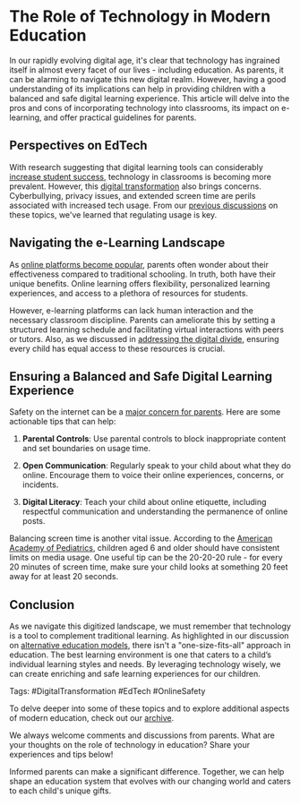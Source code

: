 # The Role of Technology in Modern Education

In our rapidly evolving digital age, it's clear that technology has ingrained itself in almost every facet of our lives - including education. As parents, it can be alarming to navigate this new digital realm. However, having a good understanding of its implications can help in providing children with a balanced and safe digital learning experience. This article will delve into the pros and cons of incorporating technology into classrooms, its impact on e-learning, and offer practical guidelines for parents.

## Perspectives on EdTech

With research suggesting that digital learning tools can considerably [increase student success](https://www.sciencedirect.com/science/article/pii/S0360131512002254), technology in classrooms is becoming more prevalent. However, this [digital transformation](/v2/digital-transformation/keeping-up-with-rapid-technological-changes.md) also brings concerns. Cyberbullying, privacy issues, and extended screen time are perils associated with increased tech usage. From our [previous discussions](/v2/digital-transformation/the-challenge-of-screen-time-in-modern-learning.md) on these topics, we've learned that regulating usage is key.

## Navigating the e-Learning Landscape

As [online platforms become popular](/v2/education-fundamentals/the-debate-on-standardized-testing.md), parents often wonder about their effectiveness compared to traditional schooling. In truth, both have their unique benefits. Online learning offers flexibility, personalized learning experiences, and access to a plethora of resources for students. 

However, e-learning platforms can lack human interaction and the necessary classroom discipline. Parents can ameliorate this by setting a structured learning schedule and facilitating virtual interactions with peers or tutors. Also, as we discussed in [addressing the digital divide](/v2/modern-challenges/addressing-the-digital-divide-ensuring-equal-access.md), ensuring every child has equal access to these resources is crucial. 

## Ensuring a Balanced and Safe Digital Learning Experience

Safety on the internet can be a [major concern for parents](/digital-transformation/the-challenge-of-cyberbullying-in-the-digital-age.md). Here are some actionable tips that can help:

1. **Parental Controls**: Use parental controls to block inappropriate content and set boundaries on usage time.

2. **Open Communication**: Regularly speak to your child about what they do online. Encourage them to voice their online experiences, concerns, or incidents.

3. **Digital Literacy**: Teach your child about online etiquette, including respectful communication and understanding the permanence of online posts. 

Balancing screen time is another vital issue. According to the [American Academy of Pediatrics](https://www.aap.org/en-us/about-the-aap/aap-press-room/news-features-and-safety-tips/Pages/Children-and-Media-Tips.aspx), children aged 6 and older should have consistent limits on media usage. One useful tip can be the 20-20-20 rule - for every 20 minutes of screen time, make sure your child looks at something 20 feet away for at least 20 seconds. 

## Conclusion

As we navigate this digitized landscape, we must remember that technology is a tool to complement traditional learning. As highlighted in our discussion on [alternative education models](/v2/education-fundamentals/alternative-education-models-homeschooling.md), there isn't a "one-size-fits-all" approach in education. The best learning environment is one that caters to a child’s individual learning styles and needs. By leveraging technology wisely, we can create enriching and safe learning experiences for our children.

Tags: #DigitalTransformation #EdTech #OnlineSafety

To delve deeper into some of these topics and to explore additional aspects of modern education, check out our [archive](/archive/).

We always welcome comments and discussions from parents. What are your thoughts on the role of technology in education? Share your experiences and tips below! 

Informed parents can make a significant difference. Together, we can help shape an education system that evolves with our changing world and caters to each child's unique gifts.